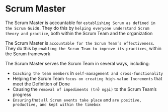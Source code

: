 # Scrum Master

The Scrum Master is accountable for `establishing Scrum as defined in the Scrum Guid`e. They do this by `helping everyone understand Scrum theory and practice`, both within the Scrum Team and the organization

The Scrum Master is `accountable for the Scrum Team’s effectiveness`. They do this by `enabling the Scrum Team to improve its practices`, within the Scrum framework

The Scrum Master serves the Scrum Team in several ways, including:

- `Coaching the team members` in `self-management and cross-functionality`
- Helping the Scrum Team `focus on creating high-value Increments` that meet the Definition of Done
- Causing the `removal of impediments (trở ngại)` to the Scrum Team’s progress
- `Ensuring` that `all Scrum events take place` and `are positive, productive, and kept within the timebox`
